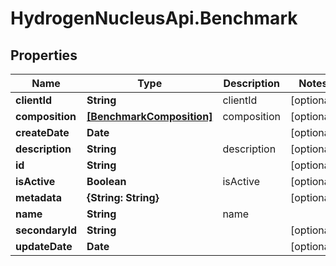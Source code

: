 # HydrogenNucleusApi.Benchmark

## Properties
Name | Type | Description | Notes
------------ | ------------- | ------------- | -------------
**clientId** | **String** | clientId | [optional] 
**composition** | [**[BenchmarkComposition]**](BenchmarkComposition.md) | composition | [optional] 
**createDate** | **Date** |  | [optional] 
**description** | **String** | description | [optional] 
**id** | **String** |  | [optional] 
**isActive** | **Boolean** | isActive | [optional] 
**metadata** | **{String: String}** |  | [optional] 
**name** | **String** | name | 
**secondaryId** | **String** |  | [optional] 
**updateDate** | **Date** |  | [optional] 



